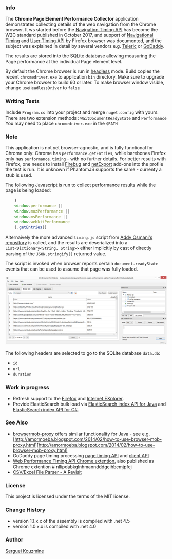### Info

The __Chrome Page Element Performance Collector__ application demonstrates collecting details of the web navigation from the Chrome browser.
It ws started before the [Navigation Timing API](https://w3c.github.io/perf-timing-primer/) has become the W2C standard published in October 2017,
and support of [Navigational Timing](https://developer.mozilla.org/en-US/docs/Web/API/Navigation_timing_API)
and [User Timing API](https://developer.mozilla.org/en-US/docs/Web/API/User_Timing_API) by Firefox browser was documented,
and the subject was explained in detail by several vendors  e.g. [Teleric](https://developer.telerik.com/featured/introduction-navigation-timing-api/) or [GoDaddy]().

The results are stored into the SQLite database allowing measuring the Page performance at the individual Page element level.

By default the Chrome browser is run in [headless](http://executeautomation.com/blog/running-chrome-in-headless-mode-with-selenium-c/) mode.
Build copies the recent `chromedriver.exe` to application `bin` directory.
Make sure to upgrade your Chrome browser to build 60 or later.
To make browser window visible, change `useHeadlessDriver` to `false`

### Writing Tests

Include `Program.cs` into your project and merge `nuget.config` with yours. There are two extension methods : `WaitDocumentReadyState` and `Performance`
You may need to place `chromedriver.exe` in the `$PATH`

### Note
This application is not yet browser-agnostic, and is fully functional for Chrome only:  Chrome has `performance.getEntries`, while barebones Firefox only has `performance.timing` - with no further details.
For better results with Firefox, one needs to install [Firebug](https://getfirebug.com/releases/) and [netExport](https://getfirebug.com/releases/netexport/) add-ons into the profile the test is run. It is unknown if PhantomJS supports the same - currenty a stub is used.

The following Javascript is run to collect performance results while the page is being loaded:
```javascript
    (
    window.performance ||
    window.mozPerformance ||
    window.msPerformance ||
    window.webkitPerformance
    ).getEntries()
```
Alternaively the more advanced `timing.js` script from [Addy Osmani's repository](https://github.com/addyosmani/timing.js/blob/master/timing.js
) is called, and the results are deserialized into a `List<Dictionary<String, String>>` either implicitly by cast of directly parsing of the `JSON.stringify()` returned value.

The script is invoked when browser reports certain `document.readyState` events that can be used to assume that page was fully loaded.

![data.db](https://github.com/sergueik/chrome_page_performance_sqlite/blob/master/screenshots/data.png)


The following headers are selected to go to the SQLite database `data.db`:

 * `id`
 * `url`
 * `duration`

### Work in progress

* Refresh support to the [Firefox](http://kaaes.github.io/timing/) and [Internet EXplorer](https://msdn.microsoft.com/en-us/library/hh673552(v=vs.85).aspx).
* Provide ElasticSearch bulk load via [ElasticSearch index API for Java](https://www.elastic.co/guide/en/elasticsearch/client/java-api/current/java-docs-index.html) and [ElasticSearch index API for C#](https://www.codeproject.com/Articles/1033116/A-Beginners-Tutorial-for-Understanding-and-Imple).

### See Also

* [browsermob-proxy](https://github.com/lightbody/browsermob-proxy) offers similar functionality for Java - see e.g. [http://amormoeba.blogspot.com/2014/02/how-to-use-browser-mob-proxy.html][http://amormoeba.blogspot.com/2014/02/how-to-use-browser-mob-proxy.html]
* GoDaddy page timing processing [page timing API](https://github.com/godaddy/timings) and [client API](https://github.com/godaddy/timings-client-py)
* [Web Performance Timing API Chrome extention](https://github.com/GregM/performance-timing-google-chrome-extension), also published as Chrome extention # nllipdabkglnhmanndddgcihbcmjpfej
* [CSV/Excel File Parser - A Revisit](https://www.codeproject.com/Articles/1238464/CSV-Excel-File-Parser-A-Revisitx`)

### License
This project is licensed under the terms of the MIT license.
### Change History

  * version 1.1.x.x of the assembly is compiled with .net 4.5
  * version 1.0.x.x is compiled with .net 4.0

### Author
[Serguei Kouzmine](kouzmine_serguei@yahoo.com)
